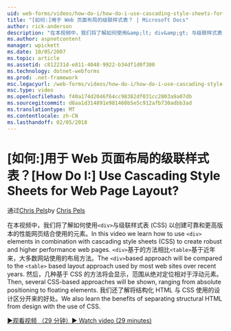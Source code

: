 ```yaml
---
uid: web-forms/videos/how-do-i/how-do-i-use-cascading-style-sheets-for-web-page-layout
title: "[如何:]用于 Web 页面布局的级联样式表？ | Microsoft Docs"
author: rick-anderson
description: "在本视频中，我们将了解如何使用&amp;lt; div&amp;gt; 与级联样式表 (CSS) 以创建可靠和更高版本的性能 web p 结合使用的元素..."
ms.author: aspnetcontent
manager: wpickett
ms.date: 10/05/2007
ms.topic: article
ms.assetid: c812231d-e811-4048-9922-b34df1d0f300
ms.technology: dotnet-webforms
ms.prod: .net-framework
msc.legacyurl: /web-forms/videos/how-do-i/how-do-i-use-cascading-style-sheets-for-web-page-layout
msc.type: video
ms.openlocfilehash: f40a174d2046f64cc98382df031cc2803a9a07db
ms.sourcegitcommit: d8aa1d314891e981460b5e5c912afb730adbb3ad
ms.translationtype: MT
ms.contentlocale: zh-CN
ms.lasthandoff: 02/05/2018
---
```

<a name="how-do-i-use-cascading-style-sheets-for-web-page-layout"></a><span data-ttu-id="8534b-104">[如何:]用于 Web 页面布局的级联样式表？</span><span class="sxs-lookup"><span data-stu-id="8534b-104">[How Do I:] Use Cascading Style Sheets for Web Page Layout?</span></span>
====================
<span data-ttu-id="8534b-105">通过[Chris Pels](https://twitter.com/chrispels)</span><span class="sxs-lookup"><span data-stu-id="8534b-105">by [Chris Pels](https://twitter.com/chrispels)</span></span>

<span data-ttu-id="8534b-106">在本视频中，我们将了解如何使用`<div>`与级联样式表 (CSS) 以创建可靠和更高版本的性能网页结合使用的元素。</span><span class="sxs-lookup"><span data-stu-id="8534b-106">In this video we learn how to use `<div>` elements in combination with cascading style sheets (CSS) to create robust and higher performance web pages.</span></span> <span data-ttu-id="8534b-107">`<div>`基于的方法相比`<table>`基于近年来，大多数网站使用的布局方法。</span><span class="sxs-lookup"><span data-stu-id="8534b-107">The `<div>`based approach will be compared to the `<table>` based layout approach used by most web sites over recent years.</span></span> <span data-ttu-id="8534b-108">然后，几种基于 CSS 的方法将会显示，范围从绝对定位相对于浮动元素。</span><span class="sxs-lookup"><span data-stu-id="8534b-108">Then, several CSS-based approaches will be shown, ranging from absolute positioning to floating elements.</span></span> <span data-ttu-id="8534b-109">我们还了解将结构化 HTML 与 CSS 使用的设计区分开来的好处。</span><span class="sxs-lookup"><span data-stu-id="8534b-109">We also learn the benefits of separating structural HTML from design with the use of CSS.</span></span>

[<span data-ttu-id="8534b-110">&#9654;观看视频 （29 分钟）</span><span class="sxs-lookup"><span data-stu-id="8534b-110">&#9654; Watch video (29 minutes)</span></span>](https://channel9.msdn.com/Blogs/ASP-NET-Site-Videos/how-do-i-use-cascading-style-sheets-for-web-page-layout)
